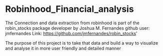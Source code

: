 # Robinhood_Financial_analysis

The Connection and data extraction from robinhood is part of the robin_stocks package developer by
Joshua M. Fernandes
github user: jmfernandes
Link: https://github.com/jmfernandes/robin_stocks'

The purpose of this project is to take that data and build a way to visualize and
analyse it in more user friendly and detailed manner
